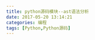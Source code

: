 ```yaml
---
title: python源码模块--ast语法分析
date: 2017-05-20 13:14:21
categories: 编程
tags: [Python,Python源码]
---
```

